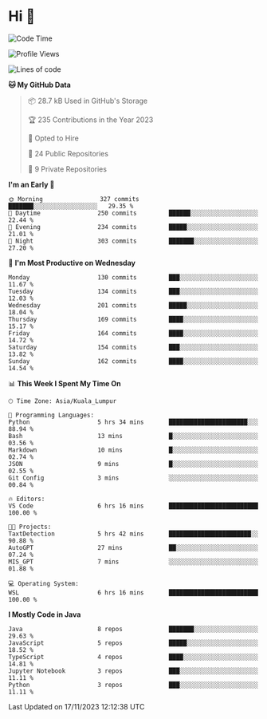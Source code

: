 <h1>Hi 👋</h1>

<!--START_SECTION:waka-->
![Code Time](http://img.shields.io/badge/Code%20Time-422%20hrs%205%20mins-blue)

![Profile Views](http://img.shields.io/badge/Profile%20Views-0-blue)

![Lines of code](https://img.shields.io/badge/From%20Hello%20World%20I%27ve%20Written-1.2%20million%20lines%20of%20code-blue)

**🐱 My GitHub Data** 

> 📦 28.7 kB Used in GitHub's Storage 
 > 
> 🏆 235 Contributions in the Year 2023
 > 
> 💼 Opted to Hire
 > 
> 📜 24 Public Repositories 
 > 
> 🔑 9 Private Repositories 
 > 
**I'm an Early 🐤** 

```text
🌞 Morning                327 commits         ███████░░░░░░░░░░░░░░░░░░   29.35 % 
🌆 Daytime                250 commits         ██████░░░░░░░░░░░░░░░░░░░   22.44 % 
🌃 Evening                234 commits         █████░░░░░░░░░░░░░░░░░░░░   21.01 % 
🌙 Night                  303 commits         ███████░░░░░░░░░░░░░░░░░░   27.20 % 
```
📅 **I'm Most Productive on Wednesday** 

```text
Monday                   130 commits         ███░░░░░░░░░░░░░░░░░░░░░░   11.67 % 
Tuesday                  134 commits         ███░░░░░░░░░░░░░░░░░░░░░░   12.03 % 
Wednesday                201 commits         █████░░░░░░░░░░░░░░░░░░░░   18.04 % 
Thursday                 169 commits         ████░░░░░░░░░░░░░░░░░░░░░   15.17 % 
Friday                   164 commits         ████░░░░░░░░░░░░░░░░░░░░░   14.72 % 
Saturday                 154 commits         ███░░░░░░░░░░░░░░░░░░░░░░   13.82 % 
Sunday                   162 commits         ████░░░░░░░░░░░░░░░░░░░░░   14.54 % 
```


📊 **This Week I Spent My Time On** 

```text
🕑︎ Time Zone: Asia/Kuala_Lumpur

💬 Programming Languages: 
Python                   5 hrs 34 mins       ██████████████████████░░░   88.94 % 
Bash                     13 mins             █░░░░░░░░░░░░░░░░░░░░░░░░   03.56 % 
Markdown                 10 mins             █░░░░░░░░░░░░░░░░░░░░░░░░   02.74 % 
JSON                     9 mins              █░░░░░░░░░░░░░░░░░░░░░░░░   02.55 % 
Git Config               3 mins              ░░░░░░░░░░░░░░░░░░░░░░░░░   00.84 % 

🔥 Editors: 
VS Code                  6 hrs 16 mins       █████████████████████████   100.00 % 

🐱‍💻 Projects: 
TaxtDetection            5 hrs 42 mins       ███████████████████████░░   90.88 % 
AutoGPT                  27 mins             ██░░░░░░░░░░░░░░░░░░░░░░░   07.24 % 
MIS_GPT                  7 mins              ░░░░░░░░░░░░░░░░░░░░░░░░░   01.88 % 

💻 Operating System: 
WSL                      6 hrs 16 mins       █████████████████████████   100.00 % 
```

**I Mostly Code in Java** 

```text
Java                     8 repos             ███████░░░░░░░░░░░░░░░░░░   29.63 % 
JavaScript               5 repos             █████░░░░░░░░░░░░░░░░░░░░   18.52 % 
TypeScript               4 repos             ████░░░░░░░░░░░░░░░░░░░░░   14.81 % 
Jupyter Notebook         3 repos             ███░░░░░░░░░░░░░░░░░░░░░░   11.11 % 
Python                   3 repos             ███░░░░░░░░░░░░░░░░░░░░░░   11.11 % 
```




 Last Updated on 17/11/2023 12:12:38 UTC
<!--END_SECTION:waka-->
